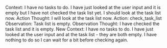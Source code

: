 Context:
I have no tasks to do. I have just looked at the user input and it is empty but I have not checked the task list yet. I should look at the task list now.
Action Thought:
I will look at the task list now.
Action:
check_task_list
Observation:
Task list is empty.
Observation Thought:
I have checked the task list and it is empty.
New Context:
I have no tasks to do. I have just looked at the user input and at the task list - they are both empty. I have nothing to do so I can wait for a bit before checking again.
